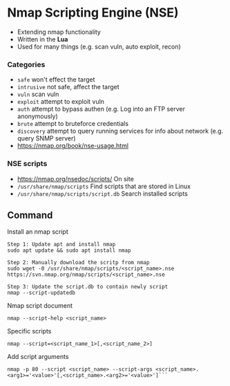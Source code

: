 # Nmap Scripting Engine (NSE)

- Extending nmap functionality
- Written in the **Lua**
- Used for many things (e.g. scan vuln, auto exploit, recon)

### Categories

- `safe` won't effect the target
- `intrusive` not safe, affect the target
- `vuln` scan vuln
- `exploit` attempt to exploit vuln
- `auth` attempt to bypass authen (e.g. Log into an FTP server anonymously)
- `brute` attempt to bruteforce credentials
- `discovery` attempt to query running services for info about network (e.g. query SNMP server)
- https://nmap.org/book/nse-usage.html

### NSE scripts

- https://nmap.org/nsedoc/scripts/ On site
- `/usr/share/nmap/scripts` Find scripts that are stored in Linux
- `/usr/share/nmap/scripts/script.db` Search installed scripts

## Command

Install an nmap script
```
Step 1: Update apt and install nmap
sudo apt update && sudo apt install nmap

Step 2: Manually download the scritp from nmap
sudo wget -0 /usr/share/nmap/scripts/<script_name>.nse https://svn.nmap.org/nmap/scripts/<script_name>.nse

Step 3: Update the script.db to contain newly script
nmap --script-updatedb
```

Nmap script document
```
nmap --script-help <script_name>
```

Specific scripts
```
nmap --script=<script_name_1>[,<script_name_2>]
```

Add script arguments
```
nmap -p 80 --script <script_name> --script-args <script_name>.<arg1>='<value>'[,<script_name>.<arg2>='<value>']```

